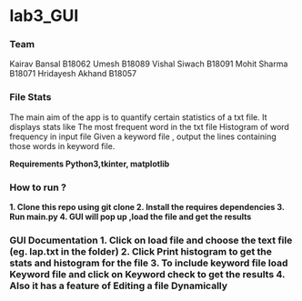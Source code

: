 # lab3_GUI
<h3>Team </h3>
Kairav Bansal B18062
Umesh B18089
Vishal Siwach B18091
Mohit Sharma B18071
Hridayesh Akhand B18057

<h3> File Stats </h3>
The main aim of the app is to quantify certain statistics of a txt file. It displays stats like
The most frequent word in the txt file 
Histogram of word frequency in input file
Given a keyword file , output the lines containing those words in keyword file.

<b> Requirements <b> Python3,tkinter, matplotlib

<h3> How to run ? </h3>
   1. Clone this repo using git clone 
   2. Install the requires dependencies
   3. Run main.py
   4. GUI will pop up ,load the file and get the results
 
<h3> GUI Documentation </hr>
   1. Click on load file and choose the text file (eg. lap.txt in the folder)
   2. Click Print histogram to get the stats and histogram for the file
   3. To include keyword file load Keyword file and click on Keyword check to get the results
   4. Also it has a feature of Editing a file Dynamically 
